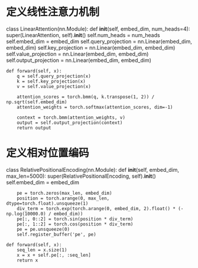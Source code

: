 # 定义线性注意力机制
class LinearAttention(nn.Module):
    def __init__(self, embed_dim, num_heads=4):
        super(LinearAttention, self).__init__()
        self.num_heads = num_heads
        self.embed_dim = embed_dim
        self.query_projection = nn.Linear(embed_dim, embed_dim)
        self.key_projection = nn.Linear(embed_dim, embed_dim)
        self.value_projection = nn.Linear(embed_dim, embed_dim)
        self.output_projection = nn.Linear(embed_dim, embed_dim)

    def forward(self, x):
        q = self.query_projection(x)
        k = self.key_projection(x)
        v = self.value_projection(x)

        attention_scores = torch.bmm(q, k.transpose(1, 2)) / np.sqrt(self.embed_dim)
        attention_weights = torch.softmax(attention_scores, dim=-1)

        context = torch.bmm(attention_weights, v)
        output = self.output_projection(context)
        return output


# 定义相对位置编码
class RelativePositionalEncoding(nn.Module):
    def __init__(self, embed_dim, max_len=5000):
        super(RelativePositionalEncoding, self).__init__()
        self.embed_dim = embed_dim

        pe = torch.zeros(max_len, embed_dim)
        position = torch.arange(0, max_len, dtype=torch.float).unsqueeze(1)
        div_term = torch.exp(torch.arange(0, embed_dim, 2).float() * (-np.log(10000.0) / embed_dim))
        pe[:, 0::2] = torch.sin(position * div_term)
        pe[:, 1::2] = torch.cos(position * div_term)
        pe = pe.unsqueeze(0)
        self.register_buffer('pe', pe)

    def forward(self, x):
        seq_len = x.size(1)
        x = x + self.pe[:, :seq_len]
        return x
